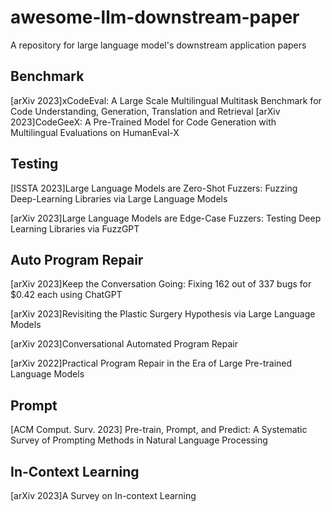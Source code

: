 # awesome-llm-downstream-paper
A repository for large language model's downstream application papers

## Benchmark

[arXiv 2023]xCodeEval: A Large Scale Multilingual Multitask Benchmark for Code Understanding, Generation, Translation and Retrieval
[arXiv 2023]CodeGeeX: A Pre-Trained Model for Code Generation with Multilingual Evaluations on HumanEval-X

## Testing

[ISSTA 2023]Large Language Models are Zero-Shot Fuzzers: Fuzzing Deep-Learning Libraries via Large Language Models

[arXiv 2023]Large Language Models are Edge-Case Fuzzers: Testing Deep Learning Libraries via FuzzGPT

## Auto Program Repair
[arXiv 2023]Keep the Conversation Going: Fixing 162 out of 337 bugs for $0.42 each using ChatGPT

[arXiv 2023]Revisiting the Plastic Surgery Hypothesis via Large Language Models

[arXiv 2023]Conversational Automated Program Repair

[arXiv 2022]Practical Program Repair in the Era of Large Pre-trained Language Models


## Prompt

[ACM Comput. Surv. 2023] Pre-train, Prompt, and Predict: A Systematic Survey of Prompting Methods in Natural Language Processing


## In-Context Learning

[arXiv 2023]A Survey on In-context Learning
